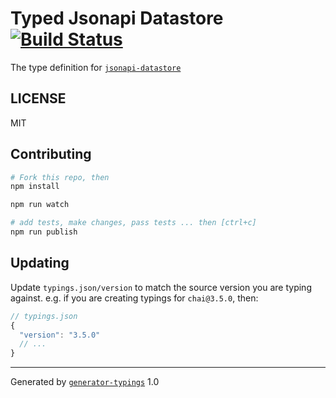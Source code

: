 # Typed Jsonapi Datastore  [![Build Status](https://travis-ci.org/EricPMulligan/typed-jsonapi-datastore.svg?branch=master)](https://travis-ci.org/EricPMulligan/typed-jsonapi-datastore)


The type definition for [`jsonapi-datastore`](https://github.com/beauby/jsonapi-datastore.git)

## LICENSE

MIT

## Contributing

```sh
# Fork this repo, then
npm install

npm run watch

# add tests, make changes, pass tests ... then [ctrl+c]
npm run publish
```

## Updating

Update `typings.json/version` to match the source version you are typing against.
e.g. if you are creating typings for `chai@3.5.0`, then:

```js
// typings.json
{
  "version": "3.5.0"
  // ...
}
```

----

Generated by [`generator-typings`](https://github.com/typings/generator-typings) 1.0
